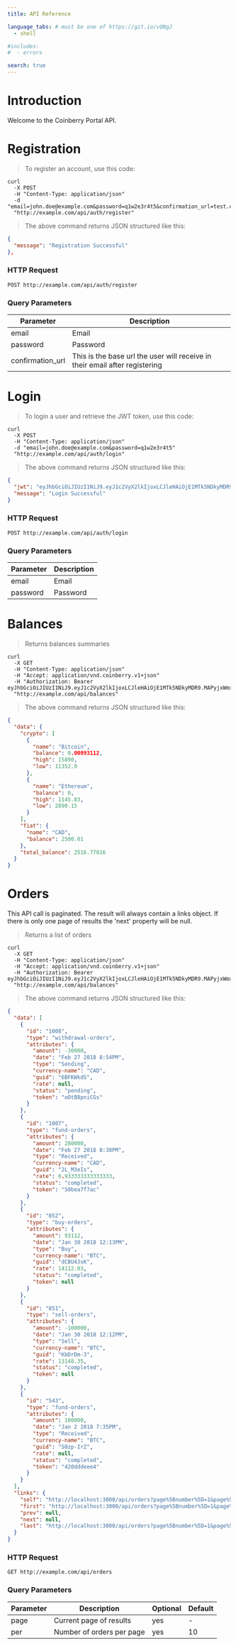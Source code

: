 ```yaml
---
title: API Reference

language_tabs: # must be one of https://git.io/vQNgJ
  - shell

#includes:
#  - errors

search: true
---
```


# Introduction

Welcome to the Coinberry Portal API.

# Registration

> To register an account, use this code:

```shell
curl 
  -X POST 
  -H "Content-Type: application/json"
  -d "email=john.doe@example.com&password=q1w2e3r4t5&confirmation_url=test.com" 
  "http://example.com/api/auth/register"
```

> The above command returns JSON structured like this:

```json
{
  "message": "Registration Successful"
},
```

### HTTP Request

`POST http://example.com/api/auth/register`

### Query Parameters

Parameter | Description
--------- | -----------
email | Email
password | Password
confirmation_url | This is the base url the user will receive in their email after registering

# Login

> To login a user and retrieve the JWT token, use this code:

```shell
curl 
  -X POST 
  -H "Content-Type: application/json"
  -d "email=john.doe@example.com&password=q1w2e3r4t5"
  "http://example.com/api/auth/login"
```

> The above command returns JSON structured like this:

```json
{
  "jwt": "eyJhbGciOiJIUzI1NiJ9.eyJ1c2VyX2lkIjoxLCJleHAiOjE1MTk5NDkyMDR9.MAPyjxWmxGndSP6U0R5j7LMjnXAKTE7gYge61beJngs",
  "message": "Login Successful"
}
```

### HTTP Request

`POST http://example.com/api/auth/login`

### Query Parameters

Parameter | Description
--------- | -----------
email | Email
password | Password

# Balances

> Returns balances summaries

```shell
curl 
  -X GET 
  -H "Content-Type: application/json"
  -H "Accept: application/vnd.coinberry.v1+json"
  -H "Authorization: Bearer eyJhbGciOiJIUzI1NiJ9.eyJ1c2VyX2lkIjoxLCJleHAiOjE1MTk5NDkyMDR9.MAPyjxWmxGndSP6U0R5j7LMjnXAKTE7gYge61beJngs"
  "http://example.com/api/balances"
```

> The above command returns JSON structured like this:

```json
{
  "data": {
    "crypto": [
      {
        "name": "Bitcoin",
        "balance": 0.00093112,
        "high": 15890,
        "low": 11352.9
      },
      {
        "name": "Ethereum",
        "balance": 0,
        "high": 1145.83,
        "low": 2890.15
      }
    ],
    "fiat": {
      "name": "CAD",
      "balance": 2500.01
    },
    "total_balance": 2516.77016
  }
}
```

# Orders

This API call is paginated. The result will always contain a links object. If there is only one page of results the 'next' property will be null.

> Returns a list of orders

```shell
curl 
  -X GET 
  -H "Content-Type: application/json"
  -H "Accept: application/vnd.coinberry.v1+json"
  -H "Authorization: Bearer eyJhbGciOiJIUzI1NiJ9.eyJ1c2VyX2lkIjoxLCJleHAiOjE1MTk5NDkyMDR9.MAPyjxWmxGndSP6U0R5j7LMjnXAKTE7gYge61beJngs"
  "http://example.com/api/balances"
```

> The above command returns JSON structured like this:

```json
{
  "data": [
    {
      "id": "1008",
      "type": "withdrawal-orders",
      "attributes": {
        "amount": -30000,
        "date": "Feb 27 2018 8:54PM",
        "type": "Sending",
        "currency-name": "CAD",
        "guid": "6BFKWkdS",
        "rate": null,
        "status": "pending",
        "token": "oOtB8pniCGs"
      }
    },
    {
      "id": "1007",
      "type": "fund-orders",
      "attributes": {
        "amount": 280000,
        "date": "Feb 27 2018 8:38PM",
        "type": "Received",
        "currency-name": "CAD",
        "guid": "2L_M3eIs",
        "rate": 0.933333333333333,
        "status": "completed",
        "token": "50bea7f7ac"
      }
    },
    {
      "id": "852",
      "type": "buy-orders",
      "attributes": {
        "amount": 93112,
        "date": "Jan 30 2018 12:13PM",
        "type": "Buy",
        "currency-name": "BTC",
        "guid": "dCBU4JsK",
        "rate": 14112.03,
        "status": "completed",
        "token": null
      }
    },
    {
      "id": "851",
      "type": "sell-orders",
      "attributes": {
        "amount": -100000,
        "date": "Jan 30 2018 12:12PM",
        "type": "Sell",
        "currency-name": "BTC",
        "guid": "KbDrDm-3",
        "rate": 13148.35,
        "status": "completed",
        "token": null
      }
    },
    {
      "id": "543",
      "type": "fund-orders",
      "attributes": {
        "amount": 100000,
        "date": "Jan 2 2018 7:35PM",
        "type": "Received",
        "currency-name": "BTC",
        "guid": "S0zp-IrZ",
        "rate": null,
        "status": "completed",
        "token": "420dddeee4"
      }
    }
  ],
  "links": {
    "self": "http://localhost:3000/api/orders?page%5Bnumber%5D=1&page%5Bsize%5D=10",
    "first": "http://localhost:3000/api/orders?page%5Bnumber%5D=1&page%5Bsize%5D=10",
    "prev": null,
    "next": null,
    "last": "http://localhost:3000/api/orders?page%5Bnumber%5D=1&page%5Bsize%5D=10"
  }
}
```

### HTTP Request

`GET http://example.com/api/orders`

### Query Parameters

Parameter | Description | Optional | Default |
--------- | ----------- | -------- | ------- |
page | Current page of results | yes | - |
per | Number of orders per page | yes | 10|
